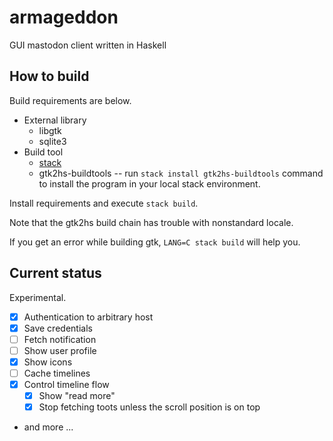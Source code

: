 # armageddon
GUI mastodon client written in Haskell

## How to build
Build requirements are below.

- External library
    - libgtk
    - sqlite3
- Build tool
    - [stack](https://docs.haskellstack.org/en/stable/README/)
    - gtk2hs-buildtools -- run `stack install gtk2hs-buildtools` command to install the program in your local stack environment.

Install requirements and execute `stack build`.

Note that the gtk2hs build chain has trouble with nonstandard locale.

If you get an error while building gtk, `LANG=C stack build` will help you.

## Current status
Experimental.

- [X] Authentication to arbitrary host
- [X] Save credentials
- [ ] Fetch notification
- [ ] Show user profile
- [X] Show icons
- [ ] Cache timelines
- [X] Control timeline flow
    - [X] Show "read more"
    - [X] Stop fetching toots unless the scroll position is on top
- and more ...

